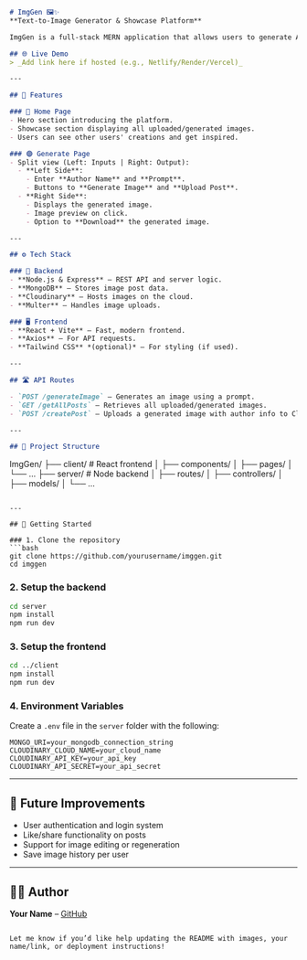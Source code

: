 
```markdown
# ImgGen 🖼️✨  
**Text-to-Image Generator & Showcase Platform**

ImgGen is a full-stack MERN application that allows users to generate AI-powered images from text prompts and upload them to a public showcase. It includes a responsive frontend built with React-Vite and a robust backend powered by Express and MongoDB. Users can preview and download generated images, as well as share their creations with others.

## 🌐 Live Demo
> _Add link here if hosted (e.g., Netlify/Render/Vercel)_

---

## 📸 Features

### 🔵 Home Page
- Hero section introducing the platform.
- Showcase section displaying all uploaded/generated images.
- Users can see other users' creations and get inspired.

### 🟣 Generate Page
- Split view (Left: Inputs | Right: Output):
  - **Left Side**:
    - Enter **Author Name** and **Prompt**.
    - Buttons to **Generate Image** and **Upload Post**.
  - **Right Side**:
    - Displays the generated image.
    - Image preview on click.
    - Option to **Download** the generated image.

---

## ⚙️ Tech Stack

### 🔧 Backend
- **Node.js & Express** – REST API and server logic.
- **MongoDB** – Stores image post data.
- **Cloudinary** – Hosts images on the cloud.
- **Multer** – Handles image uploads.

### 🖥️ Frontend
- **React + Vite** – Fast, modern frontend.
- **Axios** – For API requests.
- **Tailwind CSS** *(optional)* – For styling (if used).

---

## 🛣️ API Routes

- `POST /generateImage` – Generates an image using a prompt.
- `GET /getAllPosts` – Retrieves all uploaded/generated images.
- `POST /createPost` – Uploads a generated image with author info to Cloudinary and stores it in MongoDB.

---

## 📁 Project Structure

```

ImgGen/
├── client/           # React frontend
│   ├── components/
│   ├── pages/
│   └── ...
├── server/           # Node backend
│   ├── routes/
│   ├── controllers/
│   ├── models/
│   └── ...

````

---

## 🧪 Getting Started

### 1. Clone the repository
```bash
git clone https://github.com/yourusername/imggen.git
cd imggen
````

### 2. Setup the backend

```bash
cd server
npm install
npm run dev
```

### 3. Setup the frontend

```bash
cd ../client
npm install
npm run dev
```

### 4. Environment Variables

Create a `.env` file in the `server` folder with the following:

```
MONGO_URI=your_mongodb_connection_string
CLOUDINARY_CLOUD_NAME=your_cloud_name
CLOUDINARY_API_KEY=your_api_key
CLOUDINARY_API_SECRET=your_api_secret
```

---

## 📌 Future Improvements

* User authentication and login system
* Like/share functionality on posts
* Support for image editing or regeneration
* Save image history per user

---

## 🧑‍💻 Author

**Your Name** – [GitHub](https://github.com/yourusername)

```

Let me know if you’d like help updating the README with images, your name/link, or deployment instructions!
```

